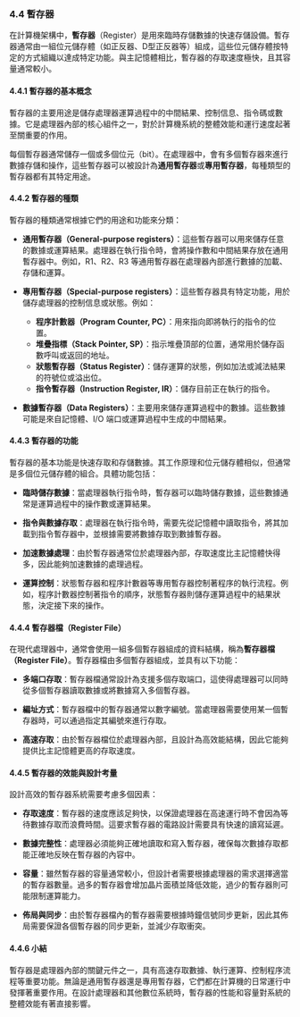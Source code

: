 ### 4.4 暫存器

在計算機架構中，**暫存器**（Register）是用來臨時存儲數據的快速存儲設備。暫存器通常由一組位元儲存體（如正反器、D型正反器等）組成，這些位元儲存體按特定的方式組織以達成特定功能。與主記憶體相比，暫存器的存取速度極快，且其容量通常較小。

#### 4.4.1 暫存器的基本概念

暫存器的主要用途是儲存處理器運算過程中的中間結果、控制信息、指令碼或數據。它是處理器內部的核心組件之一，對於計算機系統的整體效能和運行速度起著至關重要的作用。

每個暫存器通常儲存一個或多個位元（bit）。在處理器中，會有多個暫存器來進行數據存儲和操作，這些暫存器可以被設計為**通用暫存器**或**專用暫存器**，每種類型的暫存器都有其特定用途。

#### 4.4.2 暫存器的種類

暫存器的種類通常根據它們的用途和功能來分類：

- **通用暫存器（General-purpose registers）**：這些暫存器可以用來儲存任意的數據或運算結果。處理器在執行指令時，會將操作數和中間結果存放在通用暫存器中。例如，R1、R2、R3 等通用暫存器在處理器內部進行數據的加載、存儲和運算。

- **專用暫存器（Special-purpose registers）**：這些暫存器具有特定功能，用於儲存處理器的控制信息或狀態。例如：
  - **程序計數器（Program Counter, PC）**：用來指向即將執行的指令的位置。
  - **堆疊指標（Stack Pointer, SP）**：指示堆疊頂部的位置，通常用於儲存函數呼叫或返回的地址。
  - **狀態暫存器（Status Register）**：儲存運算的狀態，例如加法或減法結果的符號位或溢出位。
  - **指令暫存器（Instruction Register, IR）**：儲存目前正在執行的指令。

- **數據暫存器（Data Registers）**：主要用來儲存運算過程中的數據。這些數據可能是來自記憶體、I/O 端口或運算過程中生成的中間結果。

#### 4.4.3 暫存器的功能

暫存器的基本功能是快速存取和存儲數據。其工作原理和位元儲存體相似，但通常是多個位元儲存體的組合。具體功能包括：

- **臨時儲存數據**：當處理器執行指令時，暫存器可以臨時儲存數據，這些數據通常是運算過程中的操作數或運算結果。
  
- **指令與數據存取**：處理器在執行指令時，需要先從記憶體中讀取指令，將其加載到指令暫存器中，並根據需要將數據存取到數據暫存器。

- **加速數據處理**：由於暫存器通常位於處理器內部，存取速度比主記憶體快得多，因此能夠加速數據的處理過程。

- **運算控制**：狀態暫存器和程序計數器等專用暫存器控制著程序的執行流程。例如，程序計數器控制著指令的順序，狀態暫存器則儲存運算過程中的結果狀態，決定接下來的操作。

#### 4.4.4 暫存器檔（Register File）

在現代處理器中，通常會使用一組多個暫存器組成的資料結構，稱為**暫存器檔（Register File）**。暫存器檔由多個暫存器組成，並具有以下功能：

- **多端口存取**：暫存器檔通常設計為支援多個存取端口，這使得處理器可以同時從多個暫存器讀取數據或將數據寫入多個暫存器。

- **編址方式**：暫存器檔中的暫存器通常以數字編號。當處理器需要使用某一個暫存器時，可以通過指定其編號來進行存取。

- **高速存取**：由於暫存器檔位於處理器內部，且設計為高效能結構，因此它能夠提供比主記憶體更高的存取速度。

#### 4.4.5 暫存器的效能與設計考量

設計高效的暫存器系統需要考慮多個因素：

- **存取速度**：暫存器的速度應該足夠快，以保證處理器在高速運行時不會因為等待數據存取而浪費時間。這要求暫存器的電路設計需要具有快速的讀寫延遲。

- **數據完整性**：處理器必須能夠正確地讀取和寫入暫存器，確保每次數據存取都能正確地反映在暫存器的內容中。

- **容量**：雖然暫存器的容量通常較小，但設計者需要根據處理器的需求選擇適當的暫存器數量。過多的暫存器會增加晶片面積並降低效能，過少的暫存器則可能限制運算能力。

- **佈局與同步**：由於暫存器檔內的暫存器需要根據時鐘信號同步更新，因此其佈局需要保證各個暫存器的同步更新，並減少存取衝突。

#### 4.4.6 小結

暫存器是處理器內部的關鍵元件之一，具有高速存取數據、執行運算、控制程序流程等重要功能。無論是通用暫存器還是專用暫存器，它們都在計算機的日常運行中發揮著重要作用。在設計處理器和其他數位系統時，暫存器的性能和容量對系統的整體效能有著直接影響。